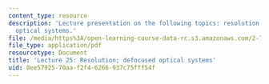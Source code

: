 ```yaml
---
content_type: resource
description: 'Lecture presentation on the following topics: resolution; defocused
  optical systems.'
file: /media/https%3A/open-learning-course-data-rc.s3.amazonaws.com/2-71-optics-spring-2009/8ee5792570aaf2f46266937c75fff54f_MIT2_71S09_lec25.pdf
file_type: application/pdf
resourcetype: Document
title: 'Lecture 25: Resolution; defocused optical systems'
uid: 8ee57925-70aa-f2f4-6266-937c75fff54f
---
```

